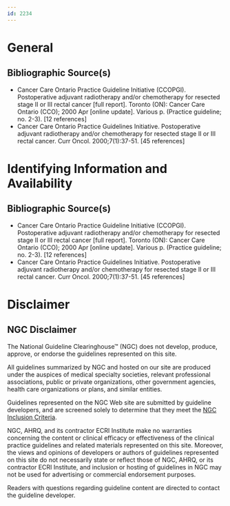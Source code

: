 ```yaml
---
id: 2234
---
```


# General

## Bibliographic Source(s)

- Cancer Care Ontario Practice Guideline Initiative (CCOPGI). Postoperative adjuvant radiotherapy and/or chemotherapy for resected stage II or III rectal cancer [full report]. Toronto (ON): Cancer Care Ontario (CCO); 2000 Apr [online update]. Various p. (Practice guideline; no. 2-3). [12 references]
- Cancer Care Ontario Practice Guidelines Initiative. Postoperative adjuvant radiotherapy and/or chemotherapy for resected stage II or III rectal cancer. Curr Oncol. 2000;7(1):37-51. [45 references]

# Identifying Information and Availability

## Bibliographic Source(s)

- Cancer Care Ontario Practice Guideline Initiative (CCOPGI). Postoperative adjuvant radiotherapy and/or chemotherapy for resected stage II or III rectal cancer [full report]. Toronto (ON): Cancer Care Ontario (CCO); 2000 Apr [online update]. Various p. (Practice guideline; no. 2-3). [12 references]
- Cancer Care Ontario Practice Guidelines Initiative. Postoperative adjuvant radiotherapy and/or chemotherapy for resected stage II or III rectal cancer. Curr Oncol. 2000;7(1):37-51. [45 references]

# Disclaimer

## NGC Disclaimer

The National Guideline Clearinghouse™ (NGC) does not develop, produce, approve, or endorse the guidelines represented on this site.

All guidelines summarized by NGC and hosted on our site are produced under the auspices of medical specialty societies, relevant professional associations, public or private organizations, other government agencies, health care organizations or plans, and similar entities.

Guidelines represented on the NGC Web site are submitted by guideline developers, and are screened solely to determine that they meet the [NGC Inclusion Criteria](/help-and-about/summaries/inclusion-criteria).

NGC, AHRQ, and its contractor ECRI Institute make no warranties concerning the content or clinical efficacy or effectiveness of the clinical practice guidelines and related materials represented on this site. Moreover, the views and opinions of developers or authors of guidelines represented on this site do not necessarily state or reflect those of NGC, AHRQ, or its contractor ECRI Institute, and inclusion or hosting of guidelines in NGC may not be used for advertising or commercial endorsement purposes.

Readers with questions regarding guideline content are directed to contact the guideline developer.

